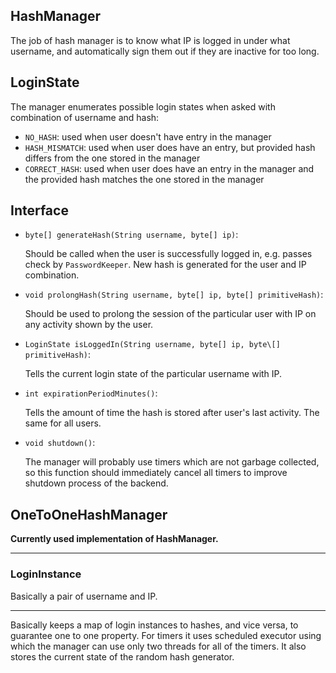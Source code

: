 ﻿## HashManager

The job of hash manager is to know what IP is logged in under what username, and automatically sign them out if they are inactive for too long. 

## LoginState

The manager enumerates possible login states when asked with combination of username and hash:

 - `NO_HASH`: used when user doesn't have entry in the manager
 - `HASH_MISMATCH`: used when user does have an entry, but provided hash differs from the one stored in the manager
 - `CORRECT_HASH`: used when user does have an entry in the manager and the provided hash matches the one stored in the manager

## Interface

- `byte[] generateHash(String username, byte[] ip)`:
    
    Should be called when the user is successfully logged in, e.g. passes check by `PasswordKeeper`. New hash is generated for the user and IP combination.
    
- `void prolongHash(String username, byte[] ip, byte[] primitiveHash)`:

    Should be used to prolong the session of the particular user with IP on any activity shown by the user.

 - `LoginState isLoggedIn(String username, byte[] ip, byte\[] primitiveHash)`:

    Tells the current login state of the particular username with IP. 

 - `int expirationPeriodMinutes()`:

    Tells the amount of time the hash is stored after user's last activity. The same for all users.

- `void shutdown()`:

    The manager will probably use timers which are not garbage collected, so this function should immediately cancel all timers to improve shutdown process of the backend.

## OneToOneHashManager

**Currently used implementation of HashManager.**

---

### LoginInstance

Basically a pair of username and IP.

---

Basically keeps a map of login instances to hashes, and vice versa, to guarantee one to one property. For timers it uses  scheduled executor using which the manager can use only two threads for all of the timers. It also stores the current state of the random hash generator.


